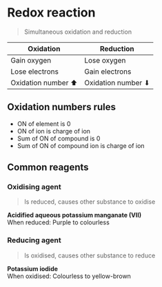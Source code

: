 # Redox reaction

> Simultaneous oxidation and reduction

| Oxidation          | Reduction          |
| ------------------ | ------------------ |
| Gain oxygen        | Lose oxygen        |
| Lose electrons     | Gain electrons     |
| Oxidation number ⬆ | Oxidation number ⬇ |

## Oxidation numbers rules

-   ON of element is 0
-   ON of ion is charge of ion
-   Sum of ON of compound is 0
-   Sum of ON of compound ion is charge of ion

## Common reagents

### Oxidising agent

> Is reduced, causes other substance to oxidise

**Acidified aqueous potassium manganate (VII)** \
When reduced: Purple to colourless

### Reducing agent

> Is oxidised, causes other substance to reduce

**Potassium iodide** \
When oxidised: Colourless to yellow-brown

